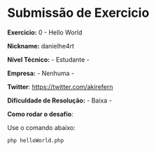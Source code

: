 # Submissão de Exercicio

**Exercicio:** 0 - Hello World

**Nickname:** danielhe4rt

**Nível Técnico:** - Estudante -

**Empresa:** - Nenhuma -

**Twitter**: https://twitter.com/akirefern

**Dificuldade de Resolução:** - Baixa -

**Como rodar o desafio**: 

Use o comando abaixo: 
```bash
php helloWorld.php
```